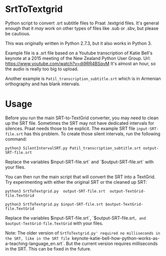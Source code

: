 # SrtToTextgrid
Python script to convert .srt subtitle files to Praat .textgrid files. It's general enough that it *may* work on other types of files like .sub or .sbv, but please be cautious.

This was originally written in Python 2.7.3, but it also works in Python 3. 

Example file is a .srt file based on a Youtube transcription of Katie Bell's keynote at a 2015 meeting of the New Zealand Python User Group. Url: https://www.youtube.com/watch?v=dj9RR4BSqvM It's almost an hour, so the audio is really too big to upload. 

Another example is `Patil_transcription_subtitle.srt` which is in Armenian orthography and has blank intervals.

# Usage

Before you run the main SRT-to-TextGrid converter, you may need to clean up the SRT file. Sometimes the SRT may not have dedicated intervals for silences. Praat needs those to be explicit.  The example SRT file `input-SRT-file.srt`  has this problem. To create those silent intervals, run the following command:

`python3 SilentIntervalSRT.py Patil_transcription_subtitle.srt output-SRT-file.srt`

Replace the variables $input-SRT-file.srt` and `$output-SRT-file.srt` with your files. 

You can then run the main script that will convert the SRT into a TextGrid. Try experimenting with either the original SRT or the cleaned up SRT:

`python3 SrtToTextgrid.py  output-SRT-file.srt  output-TextGrid-file.TextGrid`

`python3 SrtToTextgrid.py $input-SRT-file.srt $output-TextGrid-file.TextGrid`

Replace the variables $input-SRT-file.srt`, `$output-SRT-file.srt`, and $output-TextGrid-file.TextGrid` with your files. 


Note: The older version of `SrtToTextgrid.py' required no milliseconds in the SRT, like in the SRT file `keynote-katie-bell-how-python-works-as-a-teaching-language_en.srt`. But the current version requires milliseconds in the SRT. This can be fixed in the future.